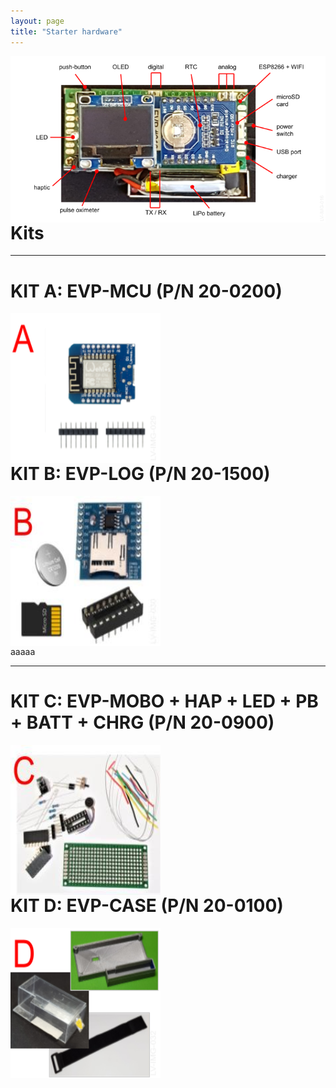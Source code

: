```yaml
---
layout: page
title: "Starter hardware"
---
```


<div>

<p><img style="float: left; margin-right: 500px;" src="/photos/LV-IMG-016 20-0000 Elvee Pulse v5 - Caracteristicas.png"></p>
<br/><br/>

</div>

----
<div>
<h1>Kits</h1>

---
<h1>KIT A: EVP-MCU (P/N 20-0200)</h1>
<img style="float: left; margin-right: 500px;" src="/photos/LV-IMG-029-v2 20-0200 kit A parts.png" height = 240px width = 240px>
<br/><br/>

---
<h1>KIT B: EVP-LOG (P/N 20-1500)</h1>
<img style="float: left; margin-right: 500px;" src="/photos/LV-IMG-030 20-1500 kit B parts.jpg" height = 240px width = 240px>
<br/><br/>
aaaaa 

---
<h1>KIT C: EVP-MOBO + HAP + LED + PB + BATT + CHRG (P/N 20-0900)</h1>
<img style="float: left; margin-right: 500px;" src="/photos/LV-IMG-031 20-0900 kit C parts.jpg" height = 240px width = 240px>
<br/><br/>

---
<h1>KIT D: EVP-CASE (P/N 20-0100)</h1>
<img style="float: left; margin-right: 500px;" src="/photos/LV-IMG-032-v1 20-0100 kit D parts.png" height = 240px width = 240px>
<br/><br/>
</div>
